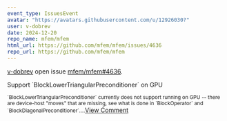 ```yaml
---
event_type: IssuesEvent
avatar: "https://avatars.githubusercontent.com/u/12926030?"
user: v-dobrev
date: 2024-12-20
repo_name: mfem/mfem
html_url: https://github.com/mfem/mfem/issues/4636
repo_url: https://github.com/mfem/mfem
---
```


<a href='https://github.com/v-dobrev' target='_blank'>v-dobrev</a> open issue <a href='https://github.com/mfem/mfem/issues/4636' target='_blank'>mfem/mfem#4636</a>.

<p>Support `BlockLowerTriangularPreconditioner` on GPU</p><small>`BlockLowerTriangularPreconditioner` currently does not support running on GPU -- there are device-host "moves" that are missing, see what is done in `BlockOperator` and `BlockDiagonalPreconditioner`....</small><a href='https://github.com/mfem/mfem/issues/4636' target='_blank'>View Comment</a>